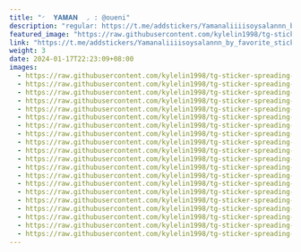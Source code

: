 ```yaml
---
title: "◜  𝐘𝐀𝐌𝐀𝐍  ◞ : @oueni"
description: "regular: https://t.me/addstickers/Yamanaliiiisoysalannn_by_favorite_stickers_bot"
featured_image: "https://raw.githubusercontent.com/kylelin1998/tg-sticker-spreading-worldwide-images/main/img/4e88c8f2-1df5-425b-b98b-8a9f15c19140.jpg"
link: "https://t.me/addstickers/Yamanaliiiisoysalannn_by_favorite_stickers_bot"
weight: 3
date: 2024-01-17T22:23:09+08:00
images:
  - https://raw.githubusercontent.com/kylelin1998/tg-sticker-spreading-worldwide-images/main/img/4e88c8f2-1df5-425b-b98b-8a9f15c19140.jpg
  - https://raw.githubusercontent.com/kylelin1998/tg-sticker-spreading-worldwide-images/main/img/a9dd22bd-f062-4c38-9669-7fa9ef8da690.jpg
  - https://raw.githubusercontent.com/kylelin1998/tg-sticker-spreading-worldwide-images/main/img/de799aea-0b1f-4fb3-a683-47a36740ed7b.jpg
  - https://raw.githubusercontent.com/kylelin1998/tg-sticker-spreading-worldwide-images/main/img/9c5ff879-8a0d-4298-8c96-d107f6b24de4.jpg
  - https://raw.githubusercontent.com/kylelin1998/tg-sticker-spreading-worldwide-images/main/img/0ead5e20-e47c-4852-a879-ce0303a6a2ff.jpg
  - https://raw.githubusercontent.com/kylelin1998/tg-sticker-spreading-worldwide-images/main/img/08318d01-810d-49a7-8c0a-c9c1a3a21020.jpg
  - https://raw.githubusercontent.com/kylelin1998/tg-sticker-spreading-worldwide-images/main/img/da6f629b-2fab-4914-8e6b-4ba015fd59f0.jpg
  - https://raw.githubusercontent.com/kylelin1998/tg-sticker-spreading-worldwide-images/main/img/b5c2dc3c-32f7-4f59-8882-5c6241708908.jpg
  - https://raw.githubusercontent.com/kylelin1998/tg-sticker-spreading-worldwide-images/main/img/00e86bc2-ae84-41b9-82a1-1c7e49b9adf2.jpg
  - https://raw.githubusercontent.com/kylelin1998/tg-sticker-spreading-worldwide-images/main/img/59a75279-5816-4fed-bd83-5e7e073f01df.jpg
  - https://raw.githubusercontent.com/kylelin1998/tg-sticker-spreading-worldwide-images/main/img/bbd2d397-131b-4b59-864d-19360d7a17e8.jpg
  - https://raw.githubusercontent.com/kylelin1998/tg-sticker-spreading-worldwide-images/main/img/24c7ca5d-37fd-4b07-80df-9db42e259801.jpg
  - https://raw.githubusercontent.com/kylelin1998/tg-sticker-spreading-worldwide-images/main/img/f42b0ada-9e55-4283-9fca-f101867e99b4.jpg
  - https://raw.githubusercontent.com/kylelin1998/tg-sticker-spreading-worldwide-images/main/img/726af610-ac98-43b2-b6b5-9fea3d87ac89.jpg
  - https://raw.githubusercontent.com/kylelin1998/tg-sticker-spreading-worldwide-images/main/img/ea392e6f-6a70-456a-8c4c-aa504ff19af0.jpg
  - https://raw.githubusercontent.com/kylelin1998/tg-sticker-spreading-worldwide-images/main/img/c1a9bc7a-7f1d-4115-8f5c-1a9d4c2ba5f1.jpg
  - https://raw.githubusercontent.com/kylelin1998/tg-sticker-spreading-worldwide-images/main/img/39c5af5d-2912-44ae-bdd6-85839c8f5e2b.jpg
  - https://raw.githubusercontent.com/kylelin1998/tg-sticker-spreading-worldwide-images/main/img/3bcb04dc-44d6-43f3-b850-2755360e86ec.jpg
  - https://raw.githubusercontent.com/kylelin1998/tg-sticker-spreading-worldwide-images/main/img/5de8b6a6-2461-460f-91b8-836d42c0cbb8.jpg
  - https://raw.githubusercontent.com/kylelin1998/tg-sticker-spreading-worldwide-images/main/img/e1acf601-34cf-4e15-a774-7db679ab9ade.jpg
---
```

